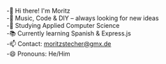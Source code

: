 -👋 Hi there! I'm Moritz<br>
-🎸 Music, Code & DIY – always looking for new ideas<br>
-🌱 Studying Applied Computer Science<br>
-📚 Currently learning Spanish & Express.js<br>
-📫 Contact: moritzstecher@gmx.de<br>
-😄 Pronouns: He/Him<br>

<!---
stechmo/stechmo is a ✨ special ✨ repository because its `README.md` (this file) appears on your GitHub profile.
You can click the Preview link to take a look at your changes.
--->
